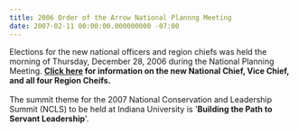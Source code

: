 ```yaml
---
title: 2006 Order of the Arrow National Plannng Meeting
date: 2007-02-11 00:00:00.000000000 -07:00
---
```

Elections for the new national officers and region chiefs was held the morning of Thursday, December 28, 2006 during the National Planning Meeting. <b><a href="dallas06/elections.php">Click here</a> for information on the new National Chief, Vice Chief, and all four Region Cheifs.</b><br /><br />The summit theme for the 2007 National Conservation and Leadership Summit (NCLS) to be held at Indiana University is '<b>Building the Path to Servant Leadership</b>'.
